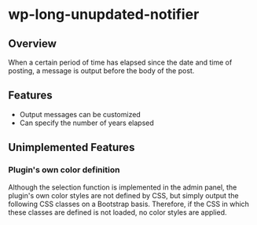 # wp-long-unupdated-notifier

## Overview
When a certain period of time has elapsed since the date and time of posting, a message is output before the body of the post.

## Features
- Output messages can be customized
- Can specify the number of years elapsed

## Unimplemented Features
### Plugin's own color definition
Although the selection function is implemented in the admin panel, the plugin's own color styles are not defined by CSS, but simply output the following CSS classes on a Bootstrap basis. Therefore, if the CSS in which these classes are defined is not loaded, no color styles are applied.